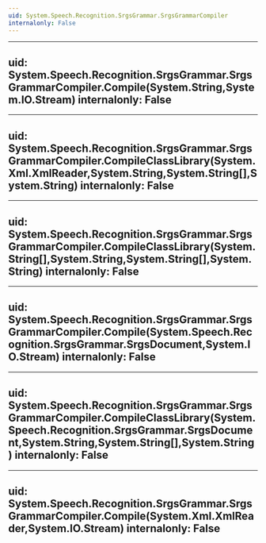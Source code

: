 ```yaml
---
uid: System.Speech.Recognition.SrgsGrammar.SrgsGrammarCompiler
internalonly: False
---
```


---
uid: System.Speech.Recognition.SrgsGrammar.SrgsGrammarCompiler.Compile(System.String,System.IO.Stream)
internalonly: False
---

---
uid: System.Speech.Recognition.SrgsGrammar.SrgsGrammarCompiler.CompileClassLibrary(System.Xml.XmlReader,System.String,System.String[],System.String)
internalonly: False
---

---
uid: System.Speech.Recognition.SrgsGrammar.SrgsGrammarCompiler.CompileClassLibrary(System.String[],System.String,System.String[],System.String)
internalonly: False
---

---
uid: System.Speech.Recognition.SrgsGrammar.SrgsGrammarCompiler.Compile(System.Speech.Recognition.SrgsGrammar.SrgsDocument,System.IO.Stream)
internalonly: False
---

---
uid: System.Speech.Recognition.SrgsGrammar.SrgsGrammarCompiler.CompileClassLibrary(System.Speech.Recognition.SrgsGrammar.SrgsDocument,System.String,System.String[],System.String)
internalonly: False
---

---
uid: System.Speech.Recognition.SrgsGrammar.SrgsGrammarCompiler.Compile(System.Xml.XmlReader,System.IO.Stream)
internalonly: False
---
